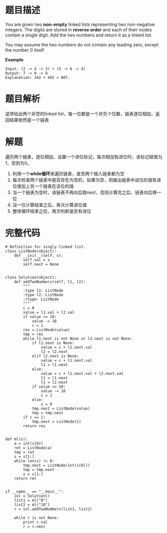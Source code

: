 # 题目描述
You are given two **non-empty** linked lists representing two non-negative integers. The digits are stored in **reverse order** and each of their nodes contain a single digit. Add the two numbers and return it as a linked list.

You may assume the two numbers do not contain any leading zero, except the number 0 itself.

**Example**

	Input: (2 -> 4 -> 3) + (5 -> 6 -> 4)
	Output: 7 -> 0 -> 8
	Explanation: 342 + 465 = 807.

# 题目解析
逆序给出两个非空的linked list，每一位都是一个非负个位数，链表逐位相加，返回结果依然是一个链表

# 解题
遍历两个链表，逐位相加，设置一个进位标记，每次相加有进位时，该标记赋值为1，否则为0。

1.  利用一个**while循环**来遍历链表，直至两个输入链表都为空
2. 每次检查两个链表中是否存在为空的，如果为空，则输出链表中该位的值有进位值加上另一个链表在该位的值
3. 当一个链表为空时，该链表不再向后取next，否则计算完之后，链表向后移一位
4. 没一位计算结束之后，再次计算进位值
5. 整体循环结束之后，再次判断是否有进位

# 完整代码

	# Definition for singly-linked list.
	class ListNode(object):
	    def __init__(self, x):
	        self.val = x
	        self.next = None
	
	
	class Solution(object):
	    def addTwoNumbers(self, l1, l2):
	        """
	        :type l1: ListNode
	        :type l2: ListNode
	        :rtype: ListNode
	        """
	        c = 0
	        value = l1.val + l2.val
	        if value >= 10:
	            value -= 10
	            c = 1
	        res = ListNode(value)
	        tmp = res
	        while l1.next is not None or l2.next is not None:
	            if l1.next is None:
	                value = c + l2.next.val
	                l2 = l2.next
	            elif l2.next is None:
	                value = c + l1.next.val
	                l1 = l1.next
	            else:
	                value = c + l1.next.val + l2.next.val
	                l1 = l1.next
	                l2 = l2.next
	            if value >= 10:
	                value -= 10
	                c = 1
	            else:
	                c = 0
	            tmp.next = ListNode(value)
	            tmp = tmp.next
	        if c == 1:
	            tmp.next = ListNode(1)
	        return res
	
	
	def ml(s):
	    a = int(s[0])
	    ret = ListNode(a)
	    tmp = ret
	    s = s[1:]
	    while len(s) != 0:
	        tmp.next = ListNode(int(s[0]))
	        tmp = tmp.next
	        s = s[1:]
	    return ret
	
	
	if __name__ == "__main__":
	    sol = Solution()
	    list1 = ml("0")
	    list2 = ml("18")
	    r = sol.addTwoNumbers(list1, list2)
	
	    while r is not None:
	        print r.val
	        r = r.next

